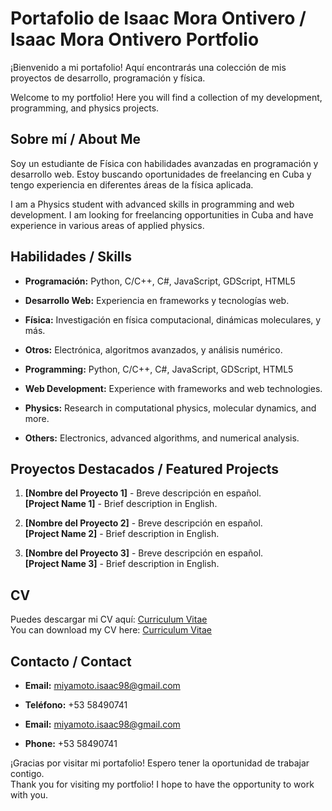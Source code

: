 # Portafolio de Isaac Mora Ontivero / Isaac Mora Ontivero Portfolio

¡Bienvenido a mi portafolio! Aquí encontrarás una colección de mis proyectos de desarrollo, programación y física.

Welcome to my portfolio! Here you will find a collection of my development, programming, and physics projects.

## Sobre mí / About Me

Soy un estudiante de Física con habilidades avanzadas en programación y desarrollo web. Estoy buscando oportunidades de freelancing en Cuba y tengo experiencia en diferentes áreas de la física aplicada.

I am a Physics student with advanced skills in programming and web development. I am looking for freelancing opportunities in Cuba and have experience in various areas of applied physics.

## Habilidades / Skills

- **Programación:** Python, C/C++, C#, JavaScript, GDScript, HTML5
- **Desarrollo Web:** Experiencia en frameworks y tecnologías web.
- **Física:** Investigación en física computacional, dinámicas moleculares, y más.
- **Otros:** Electrónica, algoritmos avanzados, y análisis numérico.

- **Programming:** Python, C/C++, C#, JavaScript, GDScript, HTML5
- **Web Development:** Experience with frameworks and web technologies.
- **Physics:** Research in computational physics, molecular dynamics, and more.
- **Others:** Electronics, advanced algorithms, and numerical analysis.

## Proyectos Destacados / Featured Projects

1. **[Nombre del Proyecto 1]** - Breve descripción en español.  
   **[Project Name 1]** - Brief description in English.

2. **[Nombre del Proyecto 2]** - Breve descripción en español.  
   **[Project Name 2]** - Brief description in English.

3. **[Nombre del Proyecto 3]** - Breve descripción en español.  
   **[Project Name 3]** - Brief description in English.

## CV

Puedes descargar mi CV aquí: [Curriculum Vitae](link_a_tu_cv)  
You can download my CV here: [Curriculum Vitae](link_to_your_cv)


## Contacto / Contact

- **Email:** miyamoto.isaac98@gmail.com
- **Teléfono:** +53 58490741

- **Email:** miyamoto.isaac98@gmail.com
- **Phone:** +53 58490741

¡Gracias por visitar mi portafolio! Espero tener la oportunidad de trabajar contigo.  
Thank you for visiting my portfolio! I hope to have the opportunity to work with you.
